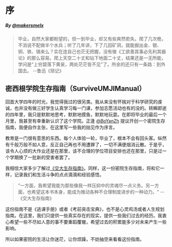 # 序

##### By [@makersmelx](https://github.com/makersmelx)

> 毕业，自然大家都盼望的，但一到毕业，却又有些爽然若失。爬了几次桅，不消说不配做半个水兵；听了几年讲，下了几回矿洞，就能掘出金、银、铜、铁、锡来么？实在连自己也茫无把握，没有做《工欲善其事必先利其器论》的那么容易。爬上天空二十丈和钻下地面二十丈，结果还是一无所能，学问是“上穷碧落下黄泉，两处茫茫皆不见”了。所余的还只有一条路：到外国去。 --鲁迅《琐记》

## 密西根学院生存指南（SurviveUMJIManual）
回首大学四年的时光，我觉得我过的很另类。我从来没有怀揣对于科学研究的虔诚，也并没有做三好学生认真学习每一门课，参加志愿活动也有的没的。转瞬即逝的四年里，我只是默默地思考，默默地摸鱼，默默地玩耍。在即将毕业的最后一个月里，我甚至有幸重新认识了这个学院。正逢 [@BoYanZh](https://github.com/BoYanZh) 提议开创一个密院生存指南，我便自作主张，在这里写一些我的拙见作为序言。

教育是一门很有意思的东西。每个人体验一轮，毕业了，根本不会有回头客。纵然有千般万般不如人意，反正自己再也不用遭罪了，一切不满便烟消云散。于是乎，该令人心烦的大作业还是在那里，该不合理的学位项目安排也还在那里，只是过一个学期换了一批新的受害者罢了。

我相信大家多少了解过[《交大生存指南》](https://survivesjtu.gitbook.io/)。同样，这一份密院生存指南，将和它一样，记录我们和生活斗争的点点滴滴和经验感悟。
> ”一方面，我希望我能为那些像我一样压抑中的灵魂尽一点义务。另一方面，也希望这本书本身，能成为推动各种不合理制度进步的一种动力。“ --《交大生存指南》

这份指南不是《逃课手册》或者《考前突击宝典》，也不是心灵鸡汤或者人生规划指南。在这里，我们只提供一些真实存在的现实，提供一些我们过去的经历。我衷心希望一些不尽如人意的事不要重蹈覆辙，希望过去的积累能多少对未来产生一些影响。

所以如果密院的生活让你迷茫，让你烦躁，不妨抽空来看看这份指南。
